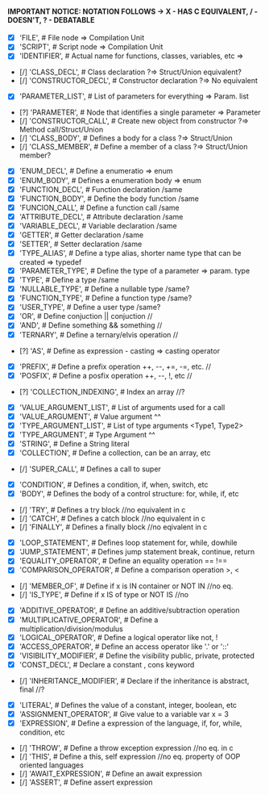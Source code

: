 #### IMPORTANT NOTICE: NOTATION FOLLOWS -> X - HAS C EQUIVALENT, / - DOESN'T, ? - DEBATABLE ####
- [X]   'FILE',  # File node  => Compilation Unit
- [X]   'SCRIPT',  # Script node => Compilation Unit
- [x]    'IDENTIFIER',  # Actual name for functions, classes, variables, etc =>
- [/]    'CLASS_DECL',  # Class declaration ?=> Struct/Union equivalent?
- [/]    'CONSTRUCTOR_DECL',  # Constructor declaration ?=> No equivalent
- [x]    'PARAMETER_LIST',  # List of parameters for everything => Param. list
- [?]    'PARAMETER',  # Node that identifies a single parameter => Parameter
- [/]    'CONSTRUCTOR_CALL',  # Create new object from constructor ?=> Method call/Struct/Union
- [/]    'CLASS_BODY',  # Defines a body for a class ?=> Struct/Union 
- [/]    'CLASS_MEMBER',  # Define a member of a class ?=> Struct/Union member?
- [x]    'ENUM_DECL',  # Define a enumeratio => enum
- [x]    'ENUM_BODY',  # Defines a enumeration body => enum
- [x]    'FUNCTION_DECL',  # Function declaration /same
- [x]    'FUNCTION_BODY',  # Define the body function /same
- [x]    'FUNCION_CALL',  # Define a function call /same
- [x]    'ATTRIBUTE_DECL',  # Attribute declaration /same
- [x]    'VARIABLE_DECL',  # Variable declaration /same
- [x]    'GETTER',  # Getter declaration /same
- [x]    'SETTER',  # Setter declaration /same
- [x]    'TYPE_ALIAS',  # Define a type alias, shorter name type that can be created => typedef
- [x]    'PARAMETER_TYPE',  # Define the type of a parameter => param. type
- [x]    'TYPE',  # Define a type /same
- [x]    'NULLABLE_TYPE',  # Define a nullable type /same?
- [x]    'FUNCTION_TYPE',  # Define a function type /same? 
- [x]    'USER_TYPE',  # Define a user type /same? 
- [x]    'OR',  # Define conjuction || conjuction //
- [x]    'AND',  # Define something && something //
- [x]    'TERNARY',  # Define a ternary/elvis operation //
- [?]    'AS',  # Define as expression - casting => casting operator
- [x]    'PREFIX',  # Define a prefix operation ++, --, +=, -=, etc. //
- [x]    'POSFIX',  # Define a posfix operation ++, --, !, etc //
- [?]    'COLLECTION_INDEXING',  # Index an array //? 
- [x]    'VALUE_ARGUMENT_LIST',  # List of arguments used for a call 
- [x]    'VALUE_ARGUMENT',  # Value argument ^^
- [x]    'TYPE_ARGUMENT_LIST',  # List of type arguments <Type1, Type2>
- [x]    'TYPE_ARGUMENT',  # Type Argument ^^
- [x]    'STRING',  # Define a String literal
- [x]    'COLLECTION',  # Define a collection, can be an array, etc
- [/]    'SUPER_CALL',  # Defines a call to super
- [x]    'CONDITION',  # Defines a condition, if, when, switch, etc
- [x]    'BODY',  # Defines the body of a control structure: for, while, if, etc
- [/]    'TRY',  # Defines a try block //no equivalent in c
- [/]    'CATCH',  # Defines a catch block //no equivalent in c
- [/]    'FINALLY',  # Defines a finally block //no eqivalent in c
- [x]    'LOOP_STATEMENT',  # Defines loop statement for, while, dowhile
- [x]    'JUMP_STATEMENT',  # Defines jump statement break, continue, return
- [x]    'EQUALITY_OPERATOR',  # Define an equality operation == !==
- [x]    'COMPARISON_OPERATOR',  # Define a comparison operation >, <
- [/]    'MEMBER_OF',  # Define if x is IN container or NOT IN //no eq.
- [/]    'IS_TYPE',  # Define if x IS of type or NOT IS //no
- [x]    'ADDITIVE_OPERATOR',  # Define an additive/subtraction operation
- [x]    'MULTIPLICATIVE_OPERATOR',  # Define a multiplication/division/modulus
- [x]    'LOGICAL_OPERATOR',  # Define a logical operator like not, !
- [x]    'ACCESS_OPERATOR',  # Define an access operator like '.' or '::'
- [x]    'VISIBILITY_MODIFIER',  # Define the visibility public, private, protected
- [x]    'CONST_DECL',  # Declare a constant , cons keyword
- [/]    'INHERITANCE_MODIFIER',  # Declare if the inheritance is abstract, final //?
- [x]    'LITERAL',  # Defines the value of a constant, integer, boolean, etc
- [x]    'ASSIGNMENT_OPERATOR',  # Give value to a variable var x = 3
- [x]    'EXPRESSION',  # Define a expression of the language, if, for, while, condition, etc
- [/]    'THROW',  # Define a throw exception expression //no eq. in c
- [/]    'THIS',  # Define a this, self expression //no eq. property of OOP oriented languages
- [/]    'AWAIT_EXPRESSION',  # Define an await expression
- [/]    'ASSERT',  # Define assert expression